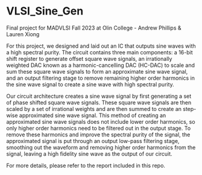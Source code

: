 # VLSI_Sine_Gen
Final project for MADVLSI Fall 2023 at Olin College - Andrew Phillips & Lauren Xiong

For this project, we designed and laid out an IC that outputs sine waves with a high spectral purity. The circuit contains three main components: a 16-bit shift register to generate offset square wave signals, an irrationally weighted DAC known as a harmonic-cancelling DAC (HC-DAC) to scale and sum these square wave signals to form an approximate sine wave signal, and an output filtering stage to remove remaining higher order harmonics in the sine wave signal to create a sine wave with high spectral purity.

Our circuit architecture creates a sine wave signal by first generating a set of phase shifted square wave signals. These square wave signals are then scaled by a set of irrational weights and are then summed to create an step-wise approximated sine wave signal. This method of creating an approximated sine wave signals does not include lower order harmonics, so only higher order harmonics need to be filtered out in the output stage. To remove these harmonics and improve the spectral purity of the signal, the approximated signal is put through an output low-pass filtering stage, smoothing out the waveform and removing higher order harmonics from the signal, leaving a high fidelity sine wave as the output of our circuit.

For more details, please refer to the report included in this repo.
